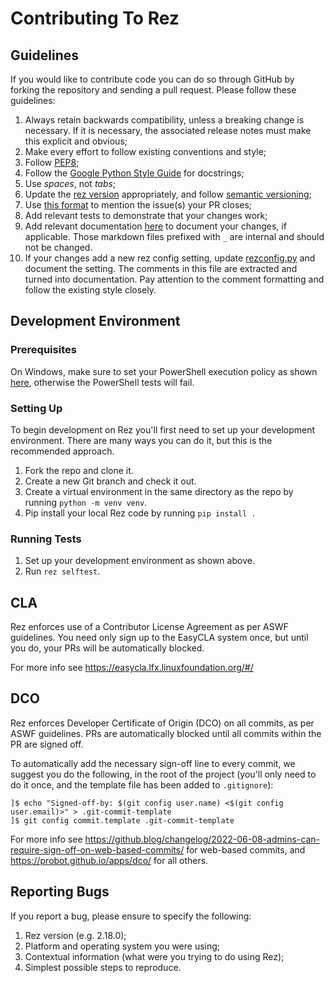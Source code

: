 # Contributing To Rez

## Guidelines

If you would like to contribute code you can do so through GitHub by forking the repository and
sending a pull request. Please follow these guidelines:

1.  Always retain backwards compatibility, unless a breaking change is necessary. If it is
    necessary, the associated release notes must make this explicit and obvious;
2.  Make every effort to follow existing conventions and style;
3.  Follow [PEP8](https://www.python.org/dev/peps/pep-0008/);
4.  Follow the [Google Python Style Guide](https://google.github.io/styleguide/pyguide.html)
    for docstrings;
5.  Use *spaces*, not *tabs*;
6.  Update the [rez version](src/rez/utils/_version.py) appropriately, and follow
    [semantic versioning](https://semver.org/);
7.  Use [this format](https://help.github.com/articles/closing-issues-using-keywords/)
    to mention the issue(s) your PR closes;
8.  Add relevant tests to demonstrate that your changes work;
9.  Add relevant documentation [here](docs/source) to document your changes, if applicable. Those
    markdown files prefixed with `_` are internal and should not be changed.
10. If your changes add a new rez config setting, update [rezconfig.py](src/rez/rezconfig.py) and
    document the setting. The comments in this file are extracted and turned into documentation. Pay
    attention to the comment formatting and follow the existing style closely.

## Development Environment

### Prerequisites 

On Windows, make sure to set your PowerShell execution policy as shown [here](https://learn.microsoft.com/en-us/powershell/module/microsoft.powershell.security/set-executionpolicy?view=powershell-5.1),
otherwise the PowerShell tests will fail.

### Setting Up

To begin development on Rez you'll first need to set up your development environment. There are many 
ways you can do it, but this is the recommended approach.

1. Fork the repo and clone it.
2. Create a new Git branch and check it out.
3. Create a virtual environment in the same directory as the repo by running `python -m venv venv`.
4. Pip install your local Rez code by running `pip install .`

### Running Tests

1. Set up your development environment as shown above.
2. Run `rez selftest`.

## CLA

Rez enforces use of a Contributor License Agreement as per ASWF guidelines. You need only sign up to the EasyCLA system once, but until you do, your PRs will be automatically blocked.

For more info see https://easycla.lfx.linuxfoundation.org/#/

## DCO

Rez enforces Developer Certificate of Origin (DCO) on all commits, as per ASWF guidelines. PRs are automatically blocked until all commits within the PR are signed off.

To automatically add the necessary sign-off line to every commit, we suggest you do the following,
in the root of the project (you'll only need to do it once, and the template file has been added
to `.gitignore`):

```
]$ echo "Signed-off-by: $(git config user.name) <$(git config user.email)>" > .git-commit-template
]$ git config commit.template .git-commit-template
```

For more info see https://github.blog/changelog/2022-06-08-admins-can-require-sign-off-on-web-based-commits/
for web-based commits, and https://probot.github.io/apps/dco/ for all others.

## Reporting Bugs

If you report a bug, please ensure to specify the following:

1.  Rez version (e.g. 2.18.0);
2.  Platform and operating system you were using;
3.  Contextual information (what were you trying to do using Rez);
4.  Simplest possible steps to reproduce.
